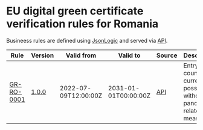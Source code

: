 # EU digital green certificate verification rules for Romania

Busineess rules are defined using [JsonLogic](https://jsonlogic.com) and served via [API](https://dgca-businessrule-service.ezdrav.si/rules/RO).

| Rule | Version | Valid from | Valid to | Source | Description |
| ---- | ------- | ---------- | -------- | ------ | ----------- |
| [GR-RO-0001](GR-RO-0001.json) | [1.0.0](GR-RO-0001_1.0.0.json) | 2022-07-09T12:00:00Z | 2031-01-01T00:00:00Z | [API](https://dgca-businessrule-service.ezdrav.si/rules/RO/9a86533502a6e94da6f3a2dec662281e7e33166d21593519ed7d901f5c696965) | Entry to the country is currently possible without pandemic-related measures. |
